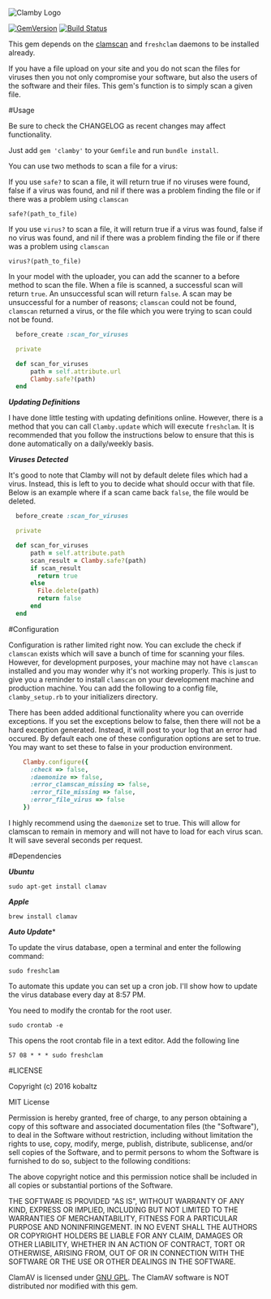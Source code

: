 ![Clamby Logo](https://raw.github.com/kobaltz/clamby/master/clamby_logo.png)

[![GemVersion](https://badge.fury.io/rb/clamby.png)](https://badge.fury.io/rb/clamby.png)
[![Build Status](https://travis-ci.org/kobaltz/clamby.png?branch=master)](https://travis-ci.org/kobaltz/clamby)


This gem depends on the [clamscan](http://www.clamav.net/) and `freshclam` daemons to be installed already.

If you have a file upload on your site and you do not scan the files for viruses then you not only compromise your software, but also the users of the software and their files. This gem's function is to simply scan a given file.

#Usage

Be sure to check the CHANGELOG as recent changes may affect functionality.

Just add `gem 'clamby'` to your `Gemfile` and run `bundle install`.

You can use two methods to scan a file for a virus:

If you use `safe?` to scan a file, it will return true if no viruses were found, false if a virus was found, and nil if there was a problem finding the file or if there was a problem using `clamscan`

`safe?(path_to_file)`

If you use `virus?` to scan a file, it will return true if a virus was found, false if no virus was found, and nil if there was a problem finding the file or if there was a problem using `clamscan`


`virus?(path_to_file)`

In your model with the uploader, you can add the scanner to a before method to scan the file. When a file is scanned, a successful scan will return `true`. An unsuccessful scan will return `false`. A scan may be unsuccessful for a number of reasons; `clamscan` could not be found, `clamscan` returned a virus, or the file which you were trying to scan could not be found.

```ruby
  before_create :scan_for_viruses

  private

  def scan_for_viruses
      path = self.attribute.url
      Clamby.safe?(path)
  end
```

***Updating Definitions***

I have done little testing with updating definitions online. However, there is a method that you can call `Clamby.update` which will execute `freshclam`. It is recommended that you follow the instructions below to ensure that this is done automatically on a daily/weekly basis.

***Viruses Detected***

It's good to note that Clamby will not by default delete files which had a virus. Instead, this is left to you to decide what should occur with that file. Below is an example where if a scan came back `false`, the file would be deleted.

```ruby
  before_create :scan_for_viruses

  private

  def scan_for_viruses
      path = self.attribute.path
      scan_result = Clamby.safe?(path)
      if scan_result
        return true
      else
        File.delete(path)
        return false
      end
  end
```


#Configuration

Configuration is rather limited right now. You can exclude the check if `clamscan` exists which will save a bunch of time for scanning your files. However, for development purposes, your machine may not have `clamscan` installed and you may wonder why it's not working properly. This is just to give you a reminder to install `clamscan` on your development machine and production machine. You can add the following to a config file, `clamby_setup.rb` to your initializers directory.

There has been added additional functionality where you can override exceptions. If you set the exceptions below to false, then there will not be a hard exception generated. Instead, it will post to your log that an error had occured. By default each one of these configuration options are set to true. You may want to set these to false in your production environment.

```ruby
    Clamby.configure({
      :check => false,
      :daemonize => false,
      :error_clamscan_missing => false,
      :error_file_missing => false,
      :error_file_virus => false
    })
```

I highly recommend using the `daemonize` set to true. This will allow for clamscan to remain in memory and will not have to load for each virus scan. It will save several seconds per request.

#Dependencies

***Ubuntu***

`sudo apt-get install clamav`

***Apple***

`brew install clamav`

***Auto Update****

To update the virus database, open a terminal and enter the following command:

`sudo freshclam`

To automate this update you can set up a cron job. I'll show how to update the virus database every day at 8:57 PM.

You need to modify the crontab for the root user.

`sudo crontab -e`

This opens the root crontab file in a text editor. Add the following line

`57 08 * * * sudo freshclam`

#LICENSE

Copyright (c) 2016 kobaltz

MIT License

Permission is hereby granted, free of charge, to any person obtaining a copy of this software and associated documentation files (the "Software"), to deal in the Software without restriction, including without limitation the rights to use, copy, modify, merge, publish, distribute, sublicense, and/or sell copies of the Software, and to permit persons to whom the Software is furnished to do so, subject to the following conditions:

The above copyright notice and this permission notice shall be included in all copies or substantial portions of the Software.

THE SOFTWARE IS PROVIDED "AS IS", WITHOUT WARRANTY OF ANY KIND, EXPRESS OR IMPLIED, INCLUDING BUT NOT LIMITED TO THE WARRANTIES OF MERCHANTABILITY, FITNESS FOR A PARTICULAR PURPOSE AND NONINFRINGEMENT. IN NO EVENT SHALL THE AUTHORS OR COPYRIGHT HOLDERS BE LIABLE FOR ANY CLAIM, DAMAGES OR OTHER LIABILITY, WHETHER IN AN ACTION OF CONTRACT, TORT OR OTHERWISE, ARISING FROM, OUT OF OR IN CONNECTION WITH THE SOFTWARE OR THE USE OR OTHER DEALINGS IN THE SOFTWARE.

ClamAV is licensed under [GNU GPL](http://www.gnu.org/licenses/gpl.html). The ClamAV software is NOT distributed nor modified with this gem.
